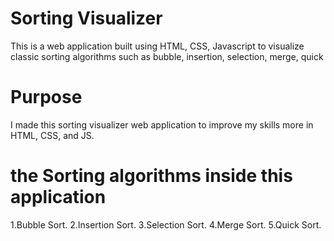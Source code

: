 # Sorting Visualizer
This is a web application built using HTML, CSS, Javascript to visualize classic sorting algorithms such as bubble, insertion, selection, merge, quick
# Purpose
I made this sorting visualizer web application to improve my skills more in HTML, CSS, and JS. 
# the Sorting algorithms inside this application
1.Bubble Sort.
2.Insertion Sort.
3.Selection Sort.
4.Merge Sort.
5.Quick Sort.
